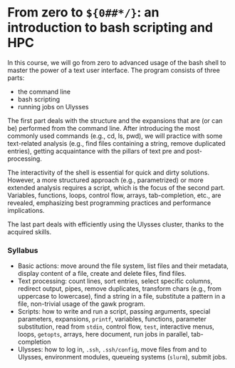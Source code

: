 # From zero to `${0##*/}`: an introduction to bash scripting and HPC


In this course, we will go from zero to advanced usage of the bash shell to master the power of a text user interface. The program consists of three parts:

- the command line
- bash scripting
- running jobs on Ulysses


The first part deals with the structure and the expansions that are (or can be) performed from the command line. After introducing the most commonly used commands (e.g., cd, ls, pwd), we will practice with some text-related analysis (e.g., find files containing a string, remove duplicated entries), getting acquaintance with the pillars of text pre and post-processing. 



The interactivity of the shell is essential for quick and dirty solutions. However, a more structured approach (e.g., parametrized) or more extended analysis requires a script, which is the focus of the second part. Variables, functions, loops, control flow, arrays, tab-completion, etc., are revealed, emphasizing best programming practices and performance implications.



The last part deals with efficiently using the Ulysses cluster, thanks to the acquired skills.

### Syllabus
- Basic actions: move around the file system, list files and their metadata, display content of a file, create and delete files, find files.
- Text processing: count lines, sort entries, select specific columns, redirect output, pipes, remove duplicates, transform chars (e.g., from uppercase to lowercase), find a string in a file, substitute a pattern in a file, non-trivial usage of the gawk program.
- Scripts: how to write and run a script, passing arguments, special parameters, expansions, `printf`, variables, functions, parameter substitution, read from `stdin`, control flow, `test`, interactive menus, loops, `getopts`, arrays, here document, run jobs in parallel, tab-completion
- Ulysses: how to log in, `.ssh`, `.ssh/config`, move files from and to Ulysses, environment modules, queueing systems (`slurm`), submit jobs.
